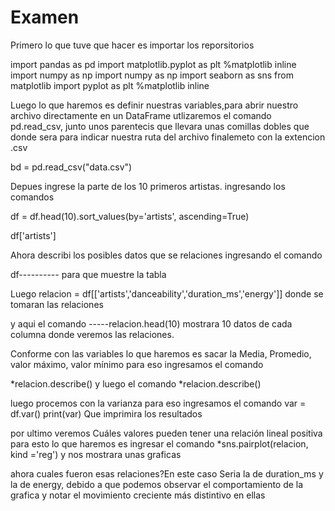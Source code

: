 # Examen
Primero lo que tuve que hacer es importar los reporsitorios

import pandas as pd
import matplotlib.pyplot as plt
%matplotlib inline
import numpy as np
import numpy as np 
import seaborn as sns 
from matplotlib import pyplot as plt 
%matplotlib inline

Luego lo que haremos es definir nuestras variables,para abrir nuestro archivo directamente en un DataFrame utlizaremos el comando pd.read_csv, junto unos parentecis que llevara unas comillas dobles que donde sera para indicar nuestra ruta del archivo finalemeto con la extencion .csv

bd = pd.read_csv("data.csv")


Depues ingrese la parte de los 10 primeros artistas. ingresando los comandos 

df = df.head(10).sort_values(by='artists', ascending=True)

df['artists']

Ahora describi los posibles datos que se relaciones ingresando el comando 

df---------- para que muestre la tabla

Luego
relacion = df[['artists','danceability','duration_ms','energy']] donde se tomaran las relaciones

y aqui el comando -----relacion.head(10) mostrara 10 datos de cada columna donde veremos las relaciones.

Conforme con las variables lo que haremos es sacar la Media, Promedio, valor máximo, valor mínimo
para eso ingresamos el comando

*relacion.describe()
y luego el comando 
*relacion.describe()

luego procemos con la varianza para eso ingresamos el comando 
var = df.var()
print(var) Que imprimira los resultados


por ultimo veremos Cuáles valores pueden tener una relación lineal positiva 
para esto lo que haremos es ingresar el comando
*sns.pairplot(relacion, kind ='reg') y nos mostrara unas graficas

ahora cuales fueron esas relaciones?En este caso Seria la de duration_ms y la de energy, debido a que podemos observar el comportamiento de la grafica y notar el movimiento creciente más distintivo en ellas
